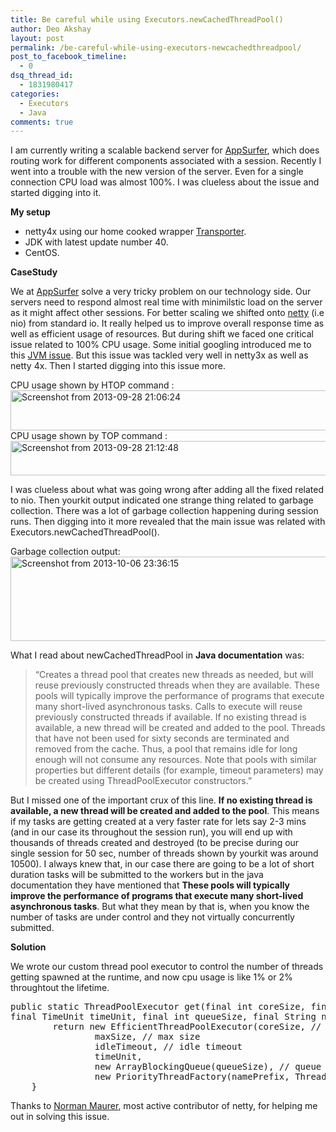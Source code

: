 ```yaml
---
title: Be careful while using Executors.newCachedThreadPool()
author: Deo Akshay
layout: post
permalink: /be-careful-while-using-executors-newcachedthreadpool/
post_to_facebook_timeline:
  - 0
dsq_thread_id:
  - 1831980417
categories:
  - Executors
  - Java
comments: true
---
```

I am currently writing a scalable backend server for <a href="http://appsurfer.com" title="AppSurfer" target="_blank">AppSurfer</a>, which does routing work for different components associated with a session. Recently I went into a trouble with the new version of the server. Even for a single connection CPU load was almost 100%. I was clueless about the issue and started digging into it. 

**My setup**

* netty4x using our home cooked wrapper <a href="http://rainingclouds.github.com/transporter" title="Transporter" target="_blank">Transporter</a>.  
* JDK with latest update number 40.  
* CentOS. 

**CaseStudy**

We at [AppSurfer][1] solve a very tricky problem on our technology side. Our servers need to respond almost real time with minimilstic load on the server as it might affect other sessions. For better scaling we shifted onto [netty][2] (i.e nio) from standard io. It really helped us to improve overall response time as well as efficient usage of resources. But during shift we faced one critical issue related to 100% CPU usage. Some initial googling introduced me to this [JVM issue][3]. But this issue was tackled very well in netty3x as well as netty 4x. Then I started digging into this issue more.

CPU usage shown by HTOP command :  
[<img src="/images/Screenshot-from-2013-09-28-210624-1024x110.png" alt="Screenshot from 2013-09-28 21:06:24" width="600" height="64" class="alignnone size-large wp-image-450" />][4]  
CPU usage shown by TOP command :  
[<img src="/images/Screenshot-from-2013-09-28-211248.png" alt="Screenshot from 2013-09-28 21:12:48" width="892" height="55" class="alignnone size-full wp-image-449" />][5] 

I was clueless about what was going wrong after adding all the fixed related to nio. Then yourkit output indicated one strange thing related to garbage collection. There was a lot of garbage collection happening during session runs. Then digging into it more revealed that the main issue was related with Executors.newCachedThreadPool(). 

Garbage collection output:  
[<img src="/images/Screenshot-from-2013-10-06-233615-1024x231.png" alt="Screenshot from 2013-10-06 23:36:15" width="600" height="135" class="alignnone size-large wp-image-456" />][6] 

What I read about newCachedThreadPool in **Java documentation** was:

> &#8220;Creates a thread pool that creates new threads as needed, but will reuse previously constructed threads when they are available. These pools will typically improve the performance of programs that execute many short-lived asynchronous tasks. Calls to execute will reuse previously constructed threads if available. If no existing thread is available, a new thread will be created and added to the pool. Threads that have not been used for sixty seconds are terminated and removed from the cache. Thus, a pool that remains idle for long enough will not consume any resources. Note that pools with similar properties but different details (for example, timeout parameters) may be created using ThreadPoolExecutor constructors.&#8221; 

But I missed one of the important crux of this line. **If no existing thread is available, a new thread will be created and added to the pool**. This means if my tasks are getting created at a very faster rate for lets say 2-3 mins (and in our case its throughout the session run), you will end up with thousands of threads created and destroyed (to be precise during our single session for 50 sec, number of threads shown by yourkit was around 10500). I always knew that, in our case there are going to be a lot of short duration tasks will be submitted to the workers but in the java documentation they have mentioned that **These pools will typically improve the performance of programs that execute many short-lived asynchronous tasks**. But what they mean by that is, when you know the number of tasks are under control and they not virtually concurrently submitted. 

**Solution**

We wrote our custom thread pool executor to control the number of threads getting spawned at the runtime, and now cpu usage is like 1% or 2% throughtout the lifetime. 

<pre class="theme:github font-size:13 lang:java decode:true " title="Custom ThreadPoolExecutor">public static ThreadPoolExecutor get(final int coreSize, final int maxSize, final int idleTimeout,
final TimeUnit timeUnit, final int queueSize, final String namePrefix) {
        return new EfficientThreadPoolExecutor(coreSize, // core size
                maxSize, // max size
                idleTimeout, // idle timeout
                timeUnit,
                new ArrayBlockingQueue(queueSize), // queue with a size
                new PriorityThreadFactory(namePrefix, Thread.NORM_PRIORITY));
    }</pre></p> 

Thanks to [Norman Maurer][7], most active contributor of netty, for helping me out in solving this issue.

 [1]: http://appsurfer.com
 [2]: http://netty.org
 [3]: http://bugs.sun.com/view_bug.do?bug_id=6403933
 [4]: /images/Screenshot-from-2013-09-28-210624.png
 [5]: /images/Screenshot-from-2013-09-28-211248.png
 [6]: /images/Screenshot-from-2013-10-06-233615.png
 [7]: https://github.com/normanmaurer
